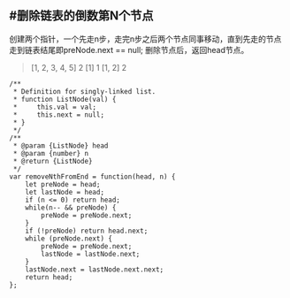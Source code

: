#删除链表的倒数第N个节点
----------
创建两个指针，一个先走n步，走完n步之后两个节点同事移动，直到先走的节点走到链表结尾即preNode.next == null;
删除节点后，返回head节点。

> [1, 2, 3, 4, 5] 2
> [1] 1
> [1, 2] 2
```
/**
 * Definition for singly-linked list.
 * function ListNode(val) {
 *     this.val = val;
 *     this.next = null;
 * }
 */
/**
 * @param {ListNode} head
 * @param {number} n
 * @return {ListNode}
 */
var removeNthFromEnd = function(head, n) {
    let preNode = head;
    let lastNode = head;
    if (n <= 0) return head;
    while(n-- && preNode) {
        preNode = preNode.next;
    }
    if (!preNode) return head.next;
    while (preNode.next) {
        preNode = preNode.next;
        lastNode = lastNode.next;
    }
    lastNode.next = lastNode.next.next;
    return head;
};
```
